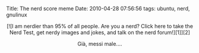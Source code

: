 Title: The nerd score meme
Date:  2010-04-28 07:56:56
tags: ubuntu, nerd, gnulinux

<center>[![I am nerdier than 95% of all people. Are you a nerd? Click here to take the Nerd Test, get nerdy images and jokes, and talk on the nerd forum!][1]][2]</cener>


Già, messi male....


   [1]: http://www.nerdtests.com/images/ft/nq/a287f5ee0b.gif

   [2]: http://www.nerdtests.com/ft_nq.php

